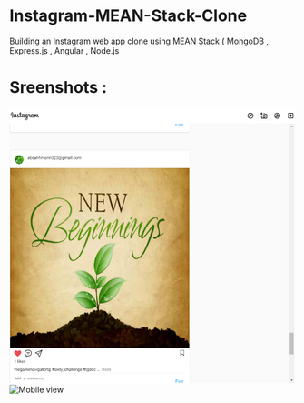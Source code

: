 # Instagram-MEAN-Stack-Clone
Building an Instagram web app clone using MEAN Stack ( MongoDB , Express.js , Angular , Node.js 


# Sreenshots :
<p>
 <img src="https://github.com/Abdalrahman323/Instagram-MEAN-Stack-Clone/blob/master/screenshots/web-view.png" alt="Explore Page" width="800">

<img src="https://github.com/Abdalrahman323/Instagram-MEAN-Stack-Clone/blob/master/screenshots/Explore-feature.gif" alt="Mobile view" width="200">
</p>


